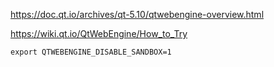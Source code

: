 https://doc.qt.io/archives/qt-5.10/qtwebengine-overview.html

https://wiki.qt.io/QtWebEngine/How_to_Try

```
export QTWEBENGINE_DISABLE_SANDBOX=1
```
